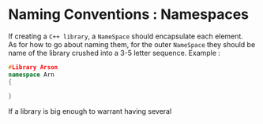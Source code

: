 # Naming Conventions : Namespaces

If creating a `C++ library`, a `NameSpace` should encapsulate each element.  
As for how to go about naming them, for the outer `NameSpace` they should be name of the library crushed into a 3-5 letter sequence.
Example :
``` cpp linenums="1"
#Library Arson
namespace Arn
{
	
}
```

If a library is big enough to warrant having several